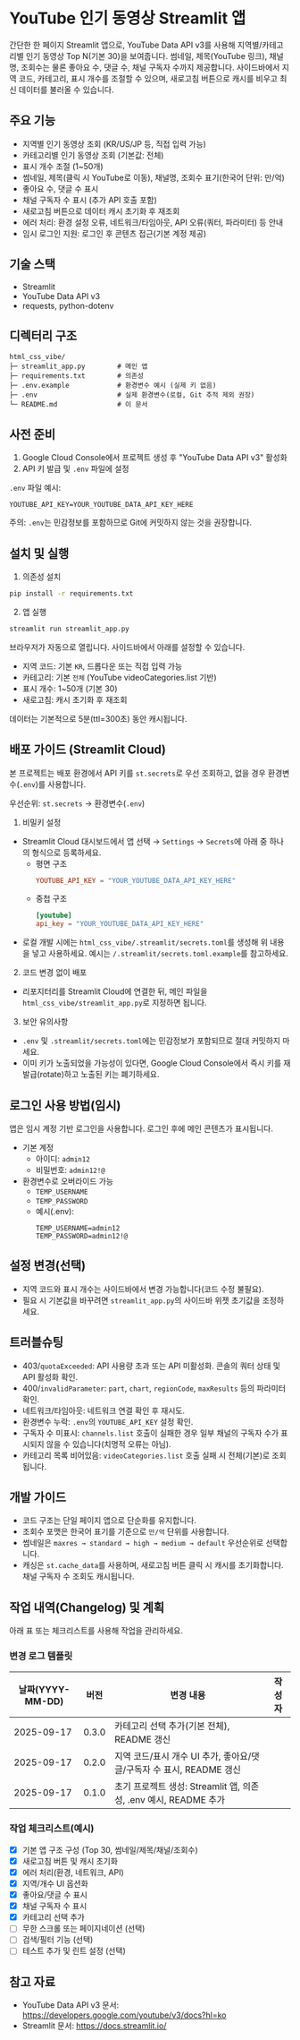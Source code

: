 # YouTube 인기 동영상 Streamlit 앱

간단한 한 페이지 Streamlit 앱으로, YouTube Data API v3를 사용해 지역별/카테고리별 인기 동영상 Top N(기본 30)을 보여줍니다. 썸네일, 제목(YouTube 링크), 채널명, 조회수는 물론 좋아요 수, 댓글 수, 채널 구독자 수까지 제공합니다. 사이드바에서 지역 코드, 카테고리, 표시 개수를 조절할 수 있으며, 새로고침 버튼으로 캐시를 비우고 최신 데이터를 불러올 수 있습니다.

## 주요 기능
- 지역별 인기 동영상 조회 (KR/US/JP 등, 직접 입력 가능)
- 카테고리별 인기 동영상 조회 (기본값: 전체)
- 표시 개수 조절 (1~50개)
- 썸네일, 제목(클릭 시 YouTube로 이동), 채널명, 조회수 표기(한국어 단위: 만/억)
- 좋아요 수, 댓글 수 표시
- 채널 구독자 수 표시 (추가 API 호출 포함)
- 새로고침 버튼으로 데이터 캐시 초기화 후 재조회
- 에러 처리: 환경 설정 오류, 네트워크/타임아웃, API 오류(쿼터, 파라미터) 등 안내
- 임시 로그인 지원: 로그인 후 콘텐츠 접근(기본 계정 제공)

## 기술 스택
- Streamlit
- YouTube Data API v3
- requests, python-dotenv

## 디렉터리 구조
```
html_css_vibe/
├─ streamlit_app.py        # 메인 앱
├─ requirements.txt        # 의존성
├─ .env.example            # 환경변수 예시 (실제 키 없음)
├─ .env                    # 실제 환경변수(로컬, Git 추적 제외 권장)
└─ README.md               # 이 문서
```

## 사전 준비
1. Google Cloud Console에서 프로젝트 생성 후 "YouTube Data API v3" 활성화
2. API 키 발급 및 `.env` 파일에 설정

`.env` 파일 예시:
```dotenv
YOUTUBE_API_KEY=YOUR_YOUTUBE_DATA_API_KEY_HERE
```

주의: `.env`는 민감정보를 포함하므로 Git에 커밋하지 않는 것을 권장합니다.

## 설치 및 실행
1) 의존성 설치
```bash
pip install -r requirements.txt
```

2) 앱 실행
```bash
streamlit run streamlit_app.py
```

브라우저가 자동으로 열립니다. 사이드바에서 아래를 설정할 수 있습니다.
- 지역 코드: 기본 `KR`, 드롭다운 또는 직접 입력 가능
- 카테고리: 기본 `전체` (YouTube videoCategories.list 기반)
- 표시 개수: 1~50개 (기본 30)
- 새로고침: 캐시 초기화 후 재조회

데이터는 기본적으로 5분(ttl=300초) 동안 캐시됩니다.

## 배포 가이드 (Streamlit Cloud)
본 프로젝트는 배포 환경에서 API 키를 `st.secrets`로 우선 조회하고, 없을 경우 환경변수(`.env`)를 사용합니다.

우선순위: `st.secrets` → 환경변수(`.env`)

1) 비밀키 설정
- Streamlit Cloud 대시보드에서 앱 선택 → `Settings` → `Secrets`에 아래 중 하나의 형식으로 등록하세요.
  - 평면 구조
    ```toml
    YOUTUBE_API_KEY = "YOUR_YOUTUBE_DATA_API_KEY_HERE"
    ```
  - 중첩 구조
    ```toml
    [youtube]
    api_key = "YOUR_YOUTUBE_DATA_API_KEY_HERE"
    ```
- 로컬 개발 시에는 `html_css_vibe/.streamlit/secrets.toml`를 생성해 위 내용을 넣고 사용하세요. 예시는 `/.streamlit/secrets.toml.example`를 참고하세요.

2) 코드 변경 없이 배포
- 리포지터리를 Streamlit Cloud에 연결한 뒤, 메인 파일을 `html_css_vibe/streamlit_app.py`로 지정하면 됩니다.

3) 보안 유의사항
- `.env` 및 `.streamlit/secrets.toml`에는 민감정보가 포함되므로 절대 커밋하지 마세요.
- 이미 키가 노출되었을 가능성이 있다면, Google Cloud Console에서 즉시 키를 재발급(rotate)하고 노출된 키는 폐기하세요.

## 로그인 사용 방법(임시)
앱은 임시 계정 기반 로그인을 사용합니다. 로그인 후에 메인 콘텐츠가 표시됩니다.

- 기본 계정
  - 아이디: `admin12`
  - 비밀번호: `admin12!@`
- 환경변수로 오버라이드 가능
  - `TEMP_USERNAME`
  - `TEMP_PASSWORD`
  - 예시(.env):
    ```dotenv
    TEMP_USERNAME=admin12
    TEMP_PASSWORD=admin12!@
    ```

## 설정 변경(선택)
- 지역 코드와 표시 개수는 사이드바에서 변경 가능합니다(코드 수정 불필요).
- 필요 시 기본값을 바꾸려면 `streamlit_app.py`의 사이드바 위젯 초기값을 조정하세요.

## 트러블슈팅
- 403/`quotaExceeded`: API 사용량 초과 또는 API 미활성화. 콘솔의 쿼터 상태 및 API 활성화 확인.
- 400/`invalidParameter`: `part`, `chart`, `regionCode`, `maxResults` 등의 파라미터 확인.
- 네트워크/타임아웃: 네트워크 연결 확인 후 재시도.
- 환경변수 누락: `.env`의 `YOUTUBE_API_KEY` 설정 확인.
- 구독자 수 미표시: `channels.list` 호출이 실패한 경우 일부 채널의 구독자 수가 표시되지 않을 수 있습니다(치명적 오류는 아님).
- 카테고리 목록 비어있음: `videoCategories.list` 호출 실패 시 전체(기본)로 조회됩니다.

## 개발 가이드
- 코드 구조는 단일 페이지 앱으로 단순화를 유지합니다.
- 조회수 포맷은 한국어 표기를 기준으로 `만/억` 단위를 사용합니다.
- 썸네일은 `maxres → standard → high → medium → default` 우선순위로 선택합니다.
- 캐싱은 `st.cache_data`를 사용하며, 새로고침 버튼 클릭 시 캐시를 초기화합니다. 채널 구독자 수 조회도 캐시됩니다.

## 작업 내역(Changelog) 및 계획
아래 표 또는 체크리스트를 사용해 작업을 관리하세요.

### 변경 로그 템플릿
| 날짜(YYYY-MM-DD) | 버전 | 변경 내용 | 작성자 |
|---|---|---|---|
| 2025-09-17 | 0.3.0 | 카테고리 선택 추가(기본 전체), README 갱신 | |
| 2025-09-17 | 0.2.0 | 지역 코드/표시 개수 UI 추가, 좋아요/댓글/구독자 수 표시, README 갱신 | |
| 2025-09-17 | 0.1.0 | 초기 프로젝트 생성: Streamlit 앱, 의존성, .env 예시, README 추가 | |

### 작업 체크리스트(예시)
- [x] 기본 앱 구조 구성 (Top 30, 썸네일/제목/채널/조회수)
- [x] 새로고침 버튼 및 캐시 초기화
- [x] 에러 처리(환경, 네트워크, API)
- [x] 지역/개수 UI 옵션화
- [x] 좋아요/댓글 수 표시
- [x] 채널 구독자 수 표시
- [x] 카테고리 선택 추가
- [ ] 무한 스크롤 또는 페이지네이션 (선택)
- [ ] 검색/필터 기능 (선택)
- [ ] 테스트 추가 및 린트 설정 (선택)

## 참고 자료
- YouTube Data API v3 문서: https://developers.google.com/youtube/v3/docs?hl=ko
- Streamlit 문서: https://docs.streamlit.io/
